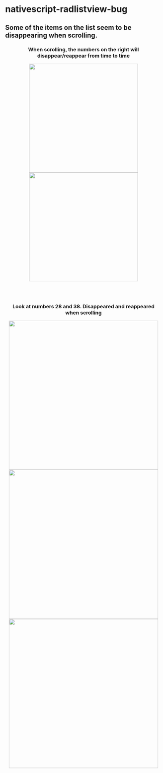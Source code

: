# nativescript-radlistview-bug
<h2>Some of the items on the list seem to be disappearing when scrolling.</h2>

<h3 align="center">When scrolling, the numbers on the right will disappear/reappear from time to time</h3>
<p align="center">
  <img src="https://github.com/brianwoo/nativescript-radlistview-bug/raw/master/Screenshot_20180112-093601.png" width="350"/>
  <img src="https://github.com/brianwoo/nativescript-radlistview-bug/raw/master/Screenshot_20180112-093532.png" width="350"/>
</p>

<br/>
<br/>
<h3 align="center">Look at numbers 28 and 38.  Disappeared and reappeared when scrolling</h3>
<p align="center">
  <img src="https://github.com/brianwoo/nativescript-radlistview-bug/raw/master/Screenshot_20180112-093627.png" width="480"/>
  <img src="https://github.com/brianwoo/nativescript-radlistview-bug/raw/master/Screenshot_20180112-093715.png" width="480"/>
  <img src="https://github.com/brianwoo/nativescript-radlistview-bug/raw/master/Screenshot_20180112-093731.png" width="480"/>
</p>


